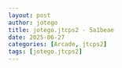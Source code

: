 ```yaml
---
layout: post
author: jotego
title: jotego.jtcps2 - 5a1beae
date: 2025-06-27
categories: [Arcade, jtcps2]
tags: [jotego.jtcps2]
---
```


